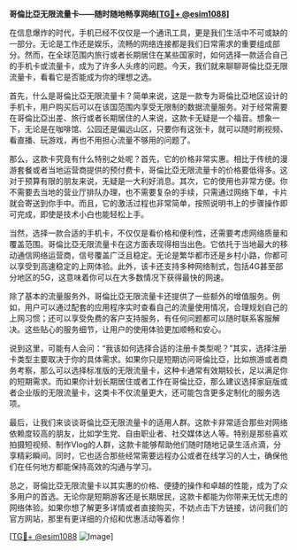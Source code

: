 **哥倫比亞无限流量卡——随时随地畅享网络[[TG💪+ @esim1088](https://t.me/s/esim1088)]**

在信息爆炸的时代，手机已经不仅仅是一个通讯工具，更是我们生活中不可或缺的一部分。无论是工作还是娱乐，流畅的网络连接都是我们日常需求的重要组成部分。然而，在全球范围内旅行或者长期居住在某些国家时，如何选择一款适合自己的手机卡或流量卡，成为了许多人头疼的问题。今天，我们就来聊聊哥倫比亞无限流量卡，看看它是否能成为你的理想之选。

首先，什么是哥倫比亞无限流量卡？简单来说，这是一款专为哥倫比亞地区设计的手机卡，用户购买后可以在该国范围内享受无限制的数据流量服务。对于经常需要在哥倫比亞出差、旅行或者长期居住的人来说，这款卡无疑是一个福音。想象一下，无论是在咖啡馆、公园还是偏远山区，只要你有这张卡，就可以随时刷视频、看直播、玩游戏，再也不用担心流量不够用的问题了。

那么，这款卡究竟有什么特别之处呢？首先，它的价格非常实惠。相比于传统的漫游套餐或者当地运营商提供的预付费卡，哥倫比亞无限流量卡的价格要低得多。这对于预算有限的朋友来说，无疑是一大利好消息。其次，它的使用也非常方便。你不需要去当地的营业厅排队办理，也不需要复杂的手续，只需通过网络下单，卡片就会寄送到你手中。而且，它的激活过程也非常简单，按照说明书上的步骤操作即可完成，即使是技术小白也能轻松上手。

当然，选择一款合适的手机卡，不仅仅是看价格和便利性，还需要考虑网络质量和覆盖范围。哥倫比亞无限流量卡在这方面表现得相当出色。它依托于当地最大的移动通信网络运营商，信号覆盖广泛且稳定。无论是繁华都市还是乡村小路，你都可以享受到高速稳定的上网体验。此外，该卡还支持多种网络制式，包括4G甚至部分地区的5G，这意味着你可以在大多数情况下获得最快的网速。

除了基本的流量服务外，哥倫比亞无限流量卡还提供了一些额外的增值服务。例如，用户可以通过配套的应用程序实时查看自己的流量使用情况，合理规划自己的上网习惯；还可以享受免费的客户支持服务，有任何问题都可以随时联系客服解决。这些贴心的服务细节，让用户的使用体验更加顺畅和安心。

说到这里，可能有人会问：“我该如何选择合适的注册卡类型呢？”其实，选择注册卡类型主要取决于你的具体需求。如果你只是短期访问哥倫比亞，比如旅游或者商务考察，那么可以选择标准版的无限流量卡，这种卡通常有效期较长，足以满足你的短期需求。而如果你计划长期居住或者工作在哥倫比亞，那么建议选择家庭版或者企业版的无限流量卡，这类卡不仅流量更大，还可能包含更多定制化的服务选项。

最后，让我们来谈谈哥倫比亞无限流量卡的适用人群。这款卡非常适合那些对网络依赖度较高的朋友，比如学生党、自由职业者、社交媒体达人等。特别是那些喜欢拍摄短视频、制作Vlog的人群，这款卡能够帮助他们随时随地记录生活点滴，分享精彩瞬间。同时，它也适合那些经常需要远程办公或者在线学习的人士，确保他们在任何地方都能保持高效的沟通与学习。

总之，哥倫比亞无限流量卡以其实惠的价格、便捷的操作和卓越的性能，成为了众多用户的首选。无论你是短期游客还是长期居民，这款卡都能为你带来无忧无虑的网络体验。如果你想了解更多详情或者直接购买，不妨点击下方链接，访问我们的官方网站，那里有更详细的介绍和优惠活动等着你！

[[TG💪+ @esim1088](https://t.me/s/esim1088) ![Image](https://i.postimg.cc/4NQfJmqS/Snipaste-2025-05-13-00-14-12.png)]